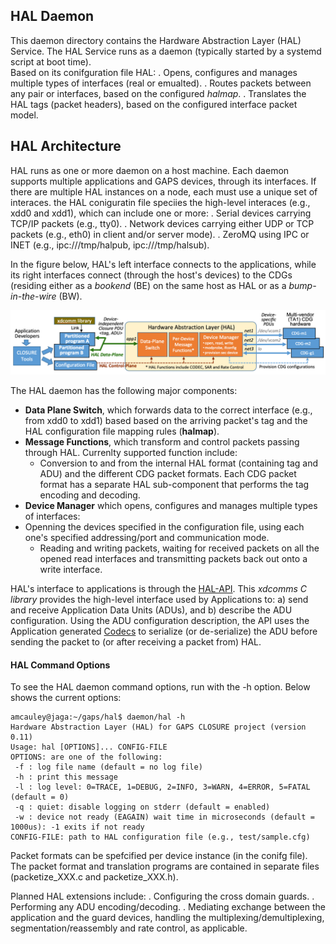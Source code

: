## HAL Daemon
This daemon directory contains the Hardware Abstraction Layer (HAL) Service.
The HAL Service runs as a daemon 
(typically started by a systemd script at boot time).  
Based on its conifguration file HAL:
. Opens, configures and manages multiple types of interfaces (real or emualted).
. Routes packets between any pair or interfaces, based on the configured *halmap*.
. Translates the HAL tags (packet headers), based on the configured interface packet model.

## HAL Architecture
HAL runs as one or more daemon on a host machine. Each daemon supports multiple applications and GAPS devices, through its interfaces. If there are multiple HAL instances on a node, each must use a unique set of interaces.
the HAL coniguratin file speciies the high-level interaces (e.g., xdd0 and xdd1), which can include one or more:
. Serial devices carrying TCP/IP packets (e.g., tty0).
. Network devices carrying either UDP or TCP packets (e.g., eth0) in client and/or server mode).
. ZeroMQ using IPC or INET (e.g., ipc:///tmp/halpub, ipc:///tmp/halsub).

In the figure below, HAL's left interface connects to the applications, while its right interfaces connect (through the host's devices) to the CDGs (residing either as a *bookend* (BE) on the same host as HAL or as a *bump-in-the-wire* (BW).

![HAL interfaces between applications and Network Interfaces.](../hal_api.png)

The HAL daemon has the following major components:
- **Data Plane Switch**, which forwards data to the correct interface (e.g., from xdd0 to xdd1) based based on the arriving packet's tag and the HAL configuration file mapping rules (**halmap**).
- **Message Functions**, which transform and control packets passing through HAL. Currenlty supported function include:
  - Conversion to and from the internal HAL format (containing tag and ADU) and the different CDG packet formats. Each CDG packet format has a separate HAL sub-component that performs the tag encoding and decoding.
- **Device Manager** which opens, configures and manages multiple types of interfaces:
- Openning the devices specified in the configuration file, using each one's specified addressing/port and communication mode. 
  - Reading and writing packets, waiting for received packets on all the opened read interfaces and transmitting packets back out onto a write interface.

HAL's interface to applications is through the [HAL-API](../api/). This *xdcomms C library* provides the high-level interface used by Applications to: a) send and receive Application Data Units (ADUs), and b) describe the ADU configuration. Using the ADU configuration description, the API uses the Application generated [Codecs](../appgen/) to serialize (or de-serialize) the ADU before sending the packet to (or after receiving a packet from) HAL.


#### HAL Command Options
To see the HAL daemon command options, run with the -h option.  Below shows the current options:
```
amcauley@jaga:~/gaps/hal$ daemon/hal -h
Hardware Abstraction Layer (HAL) for GAPS CLOSURE project (version 0.11)
Usage: hal [OPTIONS]... CONFIG-FILE
OPTIONS: are one of the following:
 -f : log file name (default = no log file)
 -h : print this message
 -l : log level: 0=TRACE, 1=DEBUG, 2=INFO, 3=WARN, 4=ERROR, 5=FATAL (default = 0)
 -q : quiet: disable logging on stderr (default = enabled)
 -w : device not ready (EAGAIN) wait time in microseconds (default = 1000us): -1 exits if not ready
CONFIG-FILE: path to HAL configuration file (e.g., test/sample.cfg)
```


Packet formats can be spefcified per device instance (in the conifg file). 
The packet format and translation programs are contained in separate files
(packetize_XXX.c and packetize_XXX.h).

Planned HAL extensions include:
. Configuring the cross domain guards.
. Performing any ADU encoding/decoding.
. Mediating  exchange between the application and the guard devices, handling the multiplexing/demultiplexing, segmentation/reassembly and rate control, as applicable.



